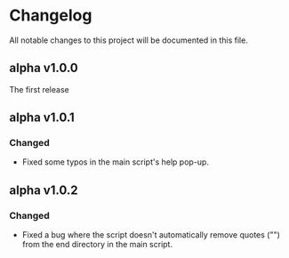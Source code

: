# Changelog

All notable changes to this project will be documented in this file.

## alpha v1.0.0

The first release

## alpha v1.0.1

### Changed
- Fixed some typos in the main script's help pop-up.

## alpha v1.0.2

### Changed
- Fixed a bug where the script doesn't automatically remove quotes ("") from the end directory in the main script.
